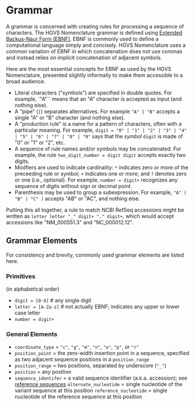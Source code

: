 # Grammar

A grammar is concerned with creating rules for processing a sequence of characters. The HGVS Nomenclature grammar is defined using [Extended Backus-Naur Form (EBNF)](https://en.wikipedia.org/wiki/Extended_Backus%E2%80%93Naur_form). EBNF is commonly used to define a computational language simply and concisely. HGVS Nomenclature uses a common variation of EBNF in which concatenation does not use commas and instead relies on implicit concatenation of adjacent symbols.

Here are the most essential concepts for EBNF as used by the HGVS Nomenclature, presented slightly informally to make them accessible to a broad audience.

- Literal characters ("symhols") are specified in double quotes. For example, `"A"`` means that an "A" character is accepted as input (and nothing else).
- A "pipe" (`|`) separates alternatives. For example `"A" | "B"` accepts a single "A" or "B" character (and nothing else).
- A "production rule" is a name for a pattern of characters, often with a particular meaning. For example, `digit = "0" | "1" | "2" | "3" | "4" | "5" | "6" | "7" | "8" | "9"` says that the _symbol_ `digit` is made of "0" or "1" or "2", etc.
- A sequence of rule names and/or symbols may be concatenated. For example, the rule `two_digit_number = digit digit` accepts exactly two digits.
- Modfiers are used to indicate cardinality: `*` indicates zero or more of the preceeding rule or symbol; `+` indicates one or more; and `?` denotes zero or one (i.e., optional). For example, `number = digit+` recognizes any sequence of digits without sign or decimal point.
- Parenthesis may be used to group a subexpression. For example, `"A" ( "B" | "C" )` accepts "AB" or "AC", and nothing else.

Putting this all together, a rule to match NCBI RefSeq accessions might be written as `letter letter "_" digit+ "." digit+`, which would accept accessions like "NM_000551.3" and "NC_000012.12".

## Grammar Elements

For consistency and brevity, commonly used grammar elements are listed here.

### Primitives

(in alphabetical order)

- `digit = [0-9]` # any single digit
- `letter = [A-Za-z]` # not actually EBNF; indicates any upper or lower case letter
- `number = digit+`

### General Elements

- `coordinate_type` = `"c"`, `"g"`, `"m"`, `"n"`, `"o"`, `"p"`, or `"r"`
- `position_point` = the zero-width insertion point in a sequence, specified as two adjacent sequence positions in a `position_range`
- `position_range` = two positions, separated by underscore (`"_"`)
- `position` = any position
- `sequence_identifer` = a valid sequence identifier (a.k.a. accession); see [reference sequences](../background/refseq.md) `alternate_nucleotide` = single nucleotide of the variant sequence at this position `reference_nucleotide` = single nucleotide of the reference sequence at this position
